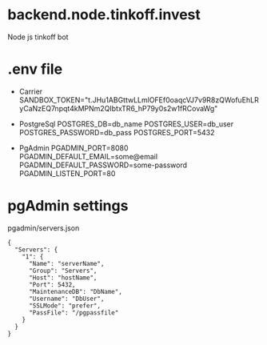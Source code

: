 # backend.node.tinkoff.invest
Node js tinkoff bot

# .env file
* Carrier
SANDBOX_TOKEN="t.JHu1ABGttwLLmlOFEf0oaqcVJ7v9R8zQWofuEhLRyCaNzEQ7npqt4kMPNm2QIbtxTR6_hP79y0s2w1fRCovaWg"

* PostgreSql
POSTGRES_DB=db_name
POSTGRES_USER=db_user
POSTGRES_PASSWORD=db_pass
POSTGRES_PORT=5432

* PgAdmin
PGADMIN_PORT=8080
PGADMIN_DEFAULT_EMAIL=some@email
PGADMIN_DEFAULT_PASSWORD=some-password
PGADMIN_LISTEN_PORT=80

# pgAdmin settings
pgadmin/servers.json
```
{
  "Servers": {
    "1": {
      "Name": "serverName",
      "Group": "Servers",
      "Host": "hostName",
      "Port": 5432,
      "MaintenanceDB": "DbName",
      "Username": "DbUser",
      "SSLMode": "prefer",
      "PassFile": "/pgpassfile"
    }
  }
}
```